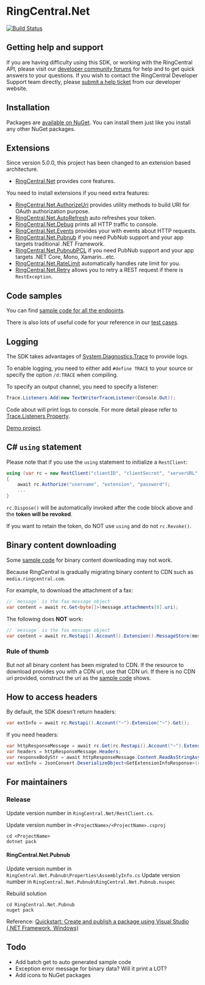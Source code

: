 # RingCentral.Net

[![Build Status](https://github.com/ringcentral/RingCentral.Net/workflows/.NET/badge.svg?branch=master)](https://github.com/ringcentral/RingCentral.Net/actions)


## Getting help and support

If you are having difficulty using this SDK, or working with the RingCentral API, please visit our [developer community forums](https://community.ringcentral.com/spaces/144/) for help and to get quick answers to your questions. If you wish to contact the RingCentral Developer Support team directly, please [submit a help ticket](https://developers.ringcentral.com/support/create-case) from our developer website.


## Installation

Packages are [available on NuGet](https://www.nuget.org/packages?q=ringcentral.net).
You can install them just like you install any other NuGet packages.


## Extensions

Since version 5.0.0, this project has been changed to an extension based architecture. 

- [RingCentral.Net](./RingCentral.Net) provides core features. 

You need to install extensions if you need extra features:

- [RingCentral.Net.AuthorizeUri](./RingCentral.Net.AuthorizeUri) provides utility methods to build URI for OAuth authorization purpose. 
- [RingCentral.Net.AutoRefresh](./RingCentral.Net.AutoRefresh) auto refreshes your token.
- [RingCentral.Net.Debug](./RingCentral.Net.Debug) prints all HTTP traffic to console.
- [RingCentral.Net.Events](./RingCentral.Net.Events) provides your with events about HTTP requests.
- [RingCentral.Net.Pubnub](./RingCentral.Net.Pubnub) if you need PubNub support and your app targets traditional .NET Framework.
- [RingCentral.Net.PubnubPCL](./RingCentral.Net.PubnubPCL) if you need PubNub support and your app targets .NET Core, Mono, Xamarin...etc.
- [RingCentral.Net.RateLimit](./RingCentral.Net.RateLimit) automatically handles rate limit for you.
- [RingCentral.Net.Retry](./RingCentral.Net.Retry) allows you to retry a REST request if there is `RestException`.


## Code samples

You can find [sample code for all the endpoints](./samples.md).

There is also lots of useful code for your reference in our [test cases](./RingCentral.Tests).


## Logging

The SDK takes advantages of [System.Diagnostics.Trace](https://docs.microsoft.com/en-us/dotnet/api/system.diagnostics.trace?view=net-6.0) to provide logs.

To enable logging, you need to either add `#define TRACE` to your source or specify the option `/d:TRACE` when compiling.

To specify an output channel, you need to specify a listener: 

```cs
Trace.Listeners.Add(new TextWriterTraceListener(Console.Out));
```

Code about will print logs to console. For more detail please refer to [Trace.Listeners Property](https://docs.microsoft.com/en-us/dotnet/api/system.diagnostics.trace.listeners?view=net-6.0).

[Demo project](https://github.com/tylerlong/rc-logging-demo-csharp).


## C# `using` statement

Please note that if you use the `using` statement to initialize a `RestClient`:

```cs
using (var rc = new RestClient("clientID", "clientSecret", "serverURL"))
{
    await rc.Authorize("username", "extension", "password");
    ...
}
````

`rc.Dispose()` will be automatically invoked after the code block above and the **token will be revoked**.

If you want to retain the token, do NOT use `using` and do not `rc.Revoke()`. 


## Binary content downloading

Some [sample code](./samples.md) for binary content downloading may not work.

Because RingCentral is gradually migrating binary content to CDN such as `media.ringcentral.com`.

For example, to download the attachment of a fax:

```cs
// `message` is the fax message object
var content = await rc.Get<byte[]>(message.attachments[0].uri);
```

The following does **NOT** work:

```cs
// `message` is the fax message object
var content = await rc.Restapi().Account().Extension().MessageStore(message.id).Content(message.attachments[0].id).Get();
```

### Rule of thumb

But not all binary content has been migrated to CDN.
If the resource to download provides you with a CDN uri, use that CDN uri.
If there is no CDN uri provided, construct the uri as the [sample code](./samples.md) shows.


## How to access headers

By default, the SDK doesn't return headers:

```cs
var extInfo = await rc.Restapi().Account("~").Extension("~").Get();
```

If you need headers:

```cs
var httpResponseMessage = await rc.Get(rc.Restapi().Account("~").Extension("~").Path(true));
var headers = httpResponseMessage.Headers;
var responseBodyStr = await httpResponseMessage.Content.ReadAsStringAsync();
var extInfo = JsonConvert.DeserializeObject<GetExtensionInfoResponse>(responseBodyStr);
```


## For maintainers

### Release

Update version number in `RingCentral.Net/RestClient.cs`.

Update version number in `<ProjectName>/<ProjectName>.csproj`

```
cd <ProjectName>
dotnet pack
```

#### RingCentral.Net.Pubnub

Update version number in `RingCentral.Net.Pubnub\Properties\AssemblyInfo.cs`
Update version number in `RingCentral.Net.Pubnub\RingCentral.Net.Pubnub.nuspec`

Rebuild solution

```
cd RingCentral.Net.Pubnub
nuget pack
```

Reference: [Quickstart: Create and publish a package using Visual Studio (.NET Framework, Windows)](https://docs.microsoft.com/en-us/nuget/quickstart/create-and-publish-a-package-using-visual-studio-net-framework)


## Todo

- Add batch get to auto generated sample code
- Exception error message for binary data? Will it print a LOT?
- Add icons to NuGet packages
